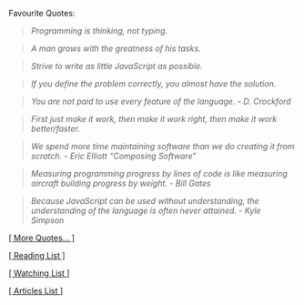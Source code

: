 Favourite Quotes:

> _Programming is thinking, not typing._

> _A man grows with the greatness of his tasks._

> _Strive to write as little JavaScript as possible._

> _If you define the problem correctly, you almost have the solution._

> _You are not paid to use every feature of the language. - D. Crockford_

> _First just make it work, then make it work right, then make it work better/faster._

> _We spend more time maintaining software than we do creating it from scratch. - Eric Elliott “Composing Software”_

> _Measuring programming progress by lines of code is like measuring aircraft building progress by weight. - Bill Gates_

> _Because JavaScript can be used without understanding, the understanding of the language is often never attained. - Kyle Simpson_

[[ More Quotes... ]](https://github.com/stepanenko/stepanenko/blob/master/quotes.md)

[[ Reading List ]](https://github.com/stepanenko/stepanenko/blob/master/READING.md)

[[ Watching List ]](https://github.com/stepanenko/stepanenko/blob/master/WATCHING.md)

[[ Articles List ]](https://github.com/stepanenko/stepanenko/blob/master/ARTICLES.md)
